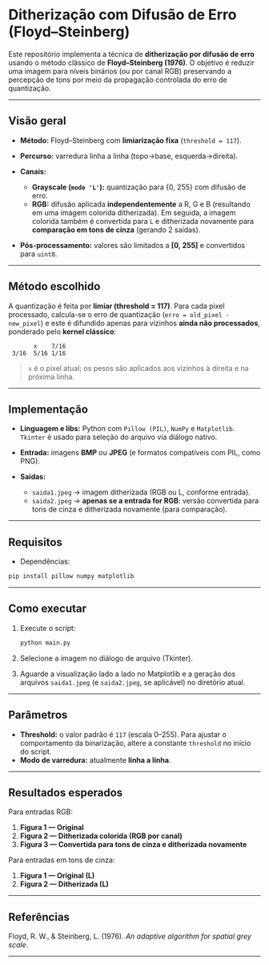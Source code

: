 # Ditherização com Difusão de Erro (Floyd–Steinberg)

Este repositório implementa a técnica de **ditherização por difusão de erro** usando o método clássico de **Floyd–Steinberg (1976)**. O objetivo é reduzir uma imagem para níveis binários (ou por canal RGB) preservando a percepção de tons por meio da propagação controlada do erro de quantização.

---

## Visão geral

* **Método:** Floyd–Steinberg com **limiarização fixa** (`threshold = 117`).
* **Percurso:** varredura linha a linha (topo→base, esquerda→direita).
* **Canais:**

  * **Grayscale (`mode 'L'`):** quantização para {0, 255} com difusão de erro.
  * **RGB:** difusão aplicada **independentemente** a R, G e B (resultando em uma imagem colorida ditherizada). Em seguida, a imagem colorida também é convertida para `L` e ditherizada novamente para **comparação em tons de cinza** (gerando 2 saídas).
* **Pós-processamento:** valores são limitados a **\[0, 255]** e convertidos para `uint8`.

---

## Método escolhido

A quantização é feita por **limiar (threshold = 117)**. Para cada pixel processado, calcula-se o erro de quantização (`erro = old_pixel - new_pixel`) e este é difundido apenas para vizinhos **ainda não processados**, ponderado pelo **kernel clássico**:

```
       x    7/16
 3/16  5/16 1/16
```

> `x` é o pixel atual; os pesos são aplicados aos vizinhos à direita e na próxima linha.

---

##  Implementação

* **Linguagem e libs:** Python com `Pillow (PIL)`, `NumPy` e `Matplotlib`. `Tkinter` é usado para seleção do arquivo via diálogo nativo.
* **Entrada:** imagens **BMP** ou **JPEG** (e formatos compatíveis com PIL, como PNG).
* **Saídas:**

  * `saida1.jpeg` → imagem ditherizada (RGB ou L, conforme entrada).
  * `saida2.jpeg` → **apenas se a entrada for RGB**: versão convertida para tons de cinza e ditherizada novamente (para comparação).

---

## Requisitos
* Dependências:

```bash
pip install pillow numpy matplotlib
```
---

##  Como executar

1. Execute o script:

   ```bash
   python main.py
   ```
2. Selecione a imagem no diálogo de arquivo (Tkinter).
3. Aguarde a visualização lado a lado no Matplotlib e a geração dos arquivos `saida1.jpeg` (e `saida2.jpeg`, se aplicável) no diretório atual.

---

## Parâmetros

* **Threshold:** o valor padrão é `117` (escala 0–255). Para ajustar o comportamento da binarização, altere a constante `threshold` no início do script.
* **Modo de varredura:** atualmente **linha a linha**. 

---

## Resultados esperados

Para entradas RGB:

1. **Figura 1 — Original**
2. **Figura 2 — Ditherizada colorida (RGB por canal)**
3. **Figura 3 — Convertida para tons de cinza e ditherizada novamente**

Para entradas em tons de cinza:

1. **Figura 1 — Original (L)**
2. **Figura 2 — Ditherizada (L)**

---

## Referências

Floyd, R. W., & Steinberg, L. (1976). *An adaptive algorithm for spatial grey scale*.

---

